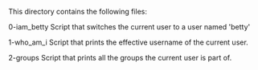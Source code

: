 This directory contains the following files:

0-iam_betty
Script that switches the current user to a user named 'betty'

1-who_am_i
Script that prints the effective username of the current user.

2-groups
Script that prints all the groups the current user is part of.

